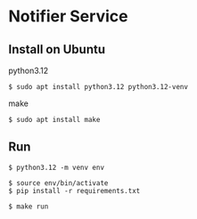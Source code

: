 # Notifier Service

## Install on Ubuntu

python3.12
```
$ sudo apt install python3.12 python3.12-venv
```

make
```
$ sudo apt install make
```

## Run

```
$ python3.12 -m venv env
```

```
$ source env/bin/activate
$ pip install -r requirements.txt
```


```
$ make run
```
